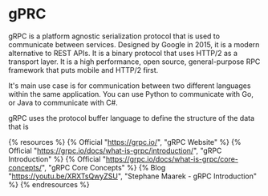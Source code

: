 # gPRC

gRPC is a platform agnostic serialization protocol that is used to communicate between services. Designed by Google in 2015, it is a modern alternative to REST APIs. It is a binary protocol that uses HTTP/2 as a transport layer. It is a high performance, open source, general-purpose RPC framework that puts mobile and HTTP/2 first.

It's main use case is for communication between two different languages within the same application. You can use Python to communicate with Go, or Java to communicate with C#.

gRPC uses the protocol buffer language to define the structure of the data that is

{% resources %}
  {% Official "https://grpc.io/", "gRPC Website" %}
  {% Official "https://grpc.io/docs/what-is-grpc/introduction/", "gRPC Introduction" %}
  {% Official "https://grpc.io/docs/what-is-grpc/core-concepts/", "gRPC Core Concepts" %}
  {% Blog "https://youtu.be/XRXTsQwyZSU", "Stephane Maarek - gRPC Introduction" %}
{% endresources %}
